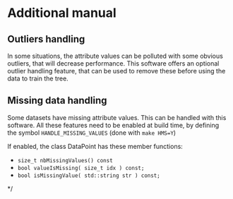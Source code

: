 # Additional manual

## Outliers handling

In some situations, the attribute values can be polluted with some obvious outliers, that will decrease performance.
This software offers an optional outlier handling feature, that can be used to remove these before using the data
to train the tree.


## Missing data handling

Some datasets have missing attribute values.
This can be handled with this software.
All these features need to be enabled at build time, by defining the symbol `HANDLE_MISSING_VALUES`
(done with `make HMS=Y`)

If enabled, the class DataPoint has these member functions:
* `size_t nbMissingValues() const`
* `bool valueIsMissing( size_t idx ) const;`
* `bool isMissingValue( std::string str ) const;`


*/
